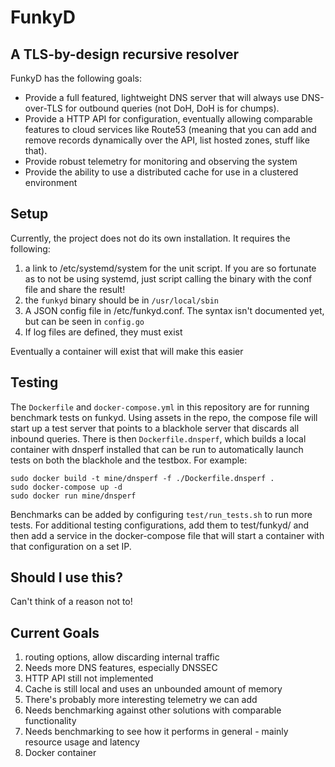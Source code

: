 # FunkyD

## A TLS-by-design recursive resolver 

FunkyD has the following goals:
 * Provide a full featured, lightweight DNS server that will always use DNS-over-TLS for outbound queries (not DoH, DoH is for chumps).
 * Provide a HTTP API for configuration, eventually allowing comparable features to cloud services like Route53 (meaning that you can add and remove records dynamically over the API, list hosted zones, stuff like that).  
 * Provide robust telemetry for monitoring and observing the system
 * Provide the ability to use a distributed cache for use in a clustered environment

## Setup
Currently, the project does not do its own installation.  It requires the following:
1. a link to /etc/systemd/system for the unit script.  If you are so fortunate as to not be using systemd, just script calling the binary with the conf file and share the result!
1. the `funkyd` binary should be in `/usr/local/sbin`
1. A JSON config file in /etc/funkyd.conf.  The syntax isn't documented yet, but can be seen in `config.go`
1. If log files are defined, they must exist

Eventually a container will exist that will make this easier

## Testing
The `Dockerfile` and `docker-compose.yml` in this repository are for running benchmark tests on funkyd.  Using assets in the repo, the compose file will start up a test server that points to a blackhole server that discards all inbound queries. There is then `Dockerfile.dnsperf`, which builds a local container with dnsperf installed that can be run to automatically launch tests on both the blackhole and the testbox.
For example:
```
sudo docker build -t mine/dnsperf -f ./Dockerfile.dnsperf .
sudo docker-compose up -d
sudo docker run mine/dnsperf
```
Benchmarks can be added by configuring `test/run_tests.sh` to run more tests.  For additional testing configurations, add them to test/funkyd/ and then add a service in the docker-compose file that will start a container with that configuration on a set IP.

## Should I use this?
Can't think of a reason not to!

## Current Goals
1. routing options, allow discarding internal traffic
1. Needs more DNS features, especially DNSSEC
1. HTTP API still not implemented
1. Cache is still local and uses an unbounded amount of memory
1. There's probably more interesting telemetry we can add
1. Needs benchmarking against other solutions with comparable functionality
1. Needs benchmarking to see how it performs in general - mainly resource usage and latency
1. Docker container
